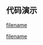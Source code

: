 <h2>代码演示</h2>

<div class="container-demo-main">

<div class="container-demo-left">

[filename](../../src/tabBar.html ':include :type=code  :fragment=htmldemo')

</div>

<div class="container-demo-right">

[filename](../../src/tabBar.html ':include width=375 height=667')

</div>